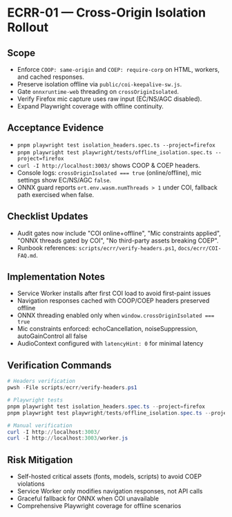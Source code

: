 # ECRR-01 — Cross-Origin Isolation Rollout

## Scope
- Enforce `COOP: same-origin` and `COEP: require-corp` on HTML, workers, and cached responses.
- Preserve isolation offline via `public/coi-keepalive-sw.js`.
- Gate `onnxruntime-web` threading on `crossOriginIsolated`.
- Verify Firefox mic capture uses raw input (EC/NS/AGC disabled).
- Expand Playwright coverage with offline continuity.

## Acceptance Evidence
- `pnpm playwright test isolation_headers.spec.ts --project=firefox`
- `pnpm playwright test playwright/tests/offline_isolation.spec.ts --project=firefox`
- `curl -I http://localhost:3003/` shows COOP & COEP headers.
- Console logs: `crossOriginIsolated === true` (online/offline), mic settings show EC/NS/AGC `false`.
- ONNX guard reports `ort.env.wasm.numThreads > 1` under COI, fallback path exercised when false.

## Checklist Updates
- Audit gates now include "COI online+offline", "Mic constraints applied", "ONNX threads gated by COI", "No third-party assets breaking COEP".
- Runbook references: `scripts/ecrr/verify-headers.ps1`, `docs/ecrr/COI-FAQ.md`.

## Implementation Notes
- Service Worker installs after first COI load to avoid first-paint issues
- Navigation responses cached with COOP/COEP headers preserved offline
- ONNX threading enabled only when `window.crossOriginIsolated === true`
- Mic constraints enforced: echoCancellation, noiseSuppression, autoGainControl all false
- AudioContext configured with `latencyHint: 0` for minimal latency

## Verification Commands
```powershell
# Headers verification
pwsh -File scripts/ecrr/verify-headers.ps1

# Playwright tests
pnpm playwright test isolation_headers.spec.ts --project=firefox
pnpm playwright test playwright/tests/offline_isolation.spec.ts --project=firefox

# Manual verification
curl -I http://localhost:3003/
curl -I http://localhost:3003/worker.js
```

## Risk Mitigation
- Self-hosted critical assets (fonts, models, scripts) to avoid COEP violations
- Service Worker only modifies navigation responses, not API calls
- Graceful fallback for ONNX when COI unavailable
- Comprehensive Playwright coverage for offline scenarios

